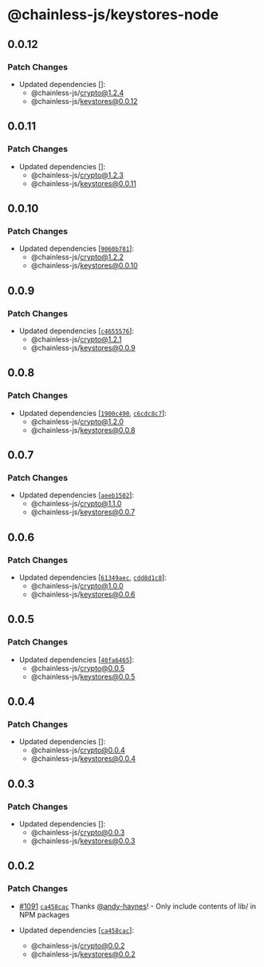 # @chainless-js/keystores-node

## 0.0.12

### Patch Changes

- Updated dependencies []:
  - @chainless-js/crypto@1.2.4
  - @chainless-js/keystores@0.0.12

## 0.0.11

### Patch Changes

- Updated dependencies []:
  - @chainless-js/crypto@1.2.3
  - @chainless-js/keystores@0.0.11

## 0.0.10

### Patch Changes

- Updated dependencies [[`9060b781`](https://github.com/wulianapp/chainless-api-ts/commit/9060b7811668d71bdf21170273a42842c3691f9b)]:
  - @chainless-js/crypto@1.2.2
  - @chainless-js/keystores@0.0.10

## 0.0.9

### Patch Changes

- Updated dependencies [[`c4655576`](https://github.com/wulianapp/chainless-api-ts/commit/c4655576bacb1d8b85030dca5b9443649621c8ee)]:
  - @chainless-js/crypto@1.2.1
  - @chainless-js/keystores@0.0.9

## 0.0.8

### Patch Changes

- Updated dependencies [[`1900c490`](https://github.com/wulianapp/chainless-api-ts/commit/1900c49060c3ea8279448cead7347049a23f421f), [`c6cdc8c7`](https://github.com/wulianapp/chainless-api-ts/commit/c6cdc8c724a6dd53114cc5f53fd58e57cea86b78)]:
  - @chainless-js/crypto@1.2.0
  - @chainless-js/keystores@0.0.8

## 0.0.7

### Patch Changes

- Updated dependencies [[`aeeb1502`](https://github.com/wulianapp/chainless-api-ts/commit/aeeb15022a1c1deb99114eba0473739b0998fc50)]:
  - @chainless-js/crypto@1.1.0
  - @chainless-js/keystores@0.0.7

## 0.0.6

### Patch Changes

- Updated dependencies [[`61349aec`](https://github.com/wulianapp/chainless-api-ts/commit/61349aeca3af830f702b24654e0f13cd428192d8), [`cdd8d1c8`](https://github.com/wulianapp/chainless-api-ts/commit/cdd8d1c8c37db641bd995b2c470ad0b4fdddb93f)]:
  - @chainless-js/crypto@1.0.0
  - @chainless-js/keystores@0.0.6

## 0.0.5

### Patch Changes

- Updated dependencies [[`40fa6465`](https://github.com/wulianapp/chainless-api-ts/commit/40fa64654fdaf3b463122c35521a6f72282974f2)]:
  - @chainless-js/crypto@0.0.5
  - @chainless-js/keystores@0.0.5

## 0.0.4

### Patch Changes

- Updated dependencies []:
  - @chainless-js/crypto@0.0.4
  - @chainless-js/keystores@0.0.4

## 0.0.3

### Patch Changes

- Updated dependencies []:
  - @chainless-js/crypto@0.0.3
  - @chainless-js/keystores@0.0.3

## 0.0.2

### Patch Changes

- [#1091](https://github.com/wulianapp/chainless-api-ts/pull/1091) [`ca458cac`](https://github.com/wulianapp/chainless-api-ts/commit/ca458cac683fab614b77eb5daa160e03b0640350) Thanks [@andy-haynes](https://github.com/andy-haynes)! - Only include contents of lib/ in NPM packages

- Updated dependencies [[`ca458cac`](https://github.com/wulianapp/chainless-api-ts/commit/ca458cac683fab614b77eb5daa160e03b0640350)]:
  - @chainless-js/crypto@0.0.2
  - @chainless-js/keystores@0.0.2

